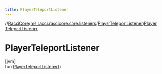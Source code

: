 ```yaml
---
title: PlayerTeleportListener
---
```

//[RacciCore](../../../index.html)/[me.racci.raccicore.core.listeners](../index.html)/[PlayerTeleportListener](index.html)/[PlayerTeleportListener](-player-teleport-listener.html)



# PlayerTeleportListener



[jvm]\
fun [PlayerTeleportListener](-player-teleport-listener.html)()




